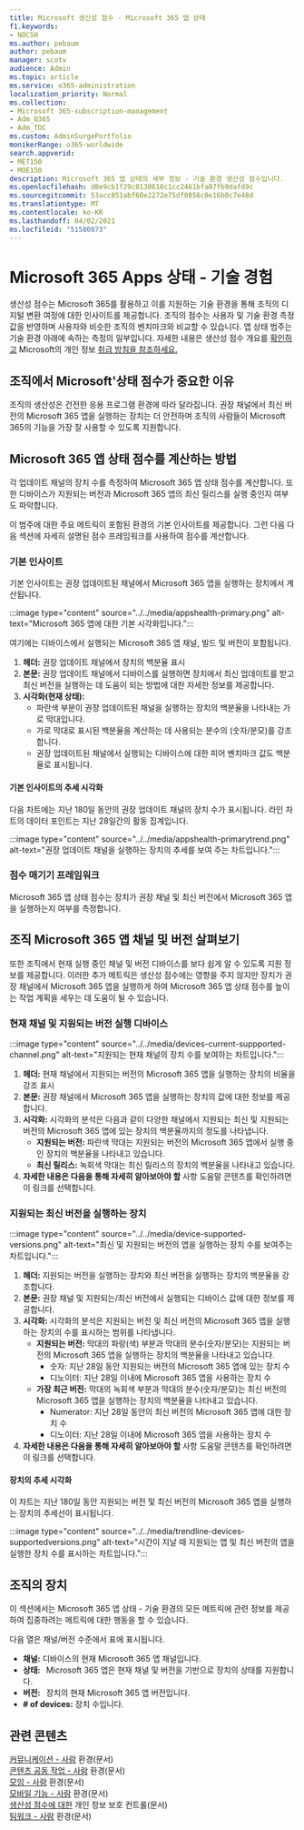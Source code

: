 ```yaml
---
title: Microsoft 생산성 점수 - Microsoft 365 앱 상태
f1.keywords:
- NOCSH
ms.author: pebaum
author: pebaum
manager: scotv
audience: Admin
ms.topic: article
ms.service: o365-administration
localization_priority: Normal
ms.collection:
- Microsoft 365-subscription-management
- Adm_O365
- Adm_TOC
ms.custom: AdminSurgePortfolio
monikerRange: o365-worldwide
search.appverid:
- MET150
- MOE150
description: Microsoft 365 앱 상태의 세부 정보 - 기술 환경 생산성 점수입니다.
ms.openlocfilehash: d8e9cb1f29c8138616c1cc2461bfa07fb9dafd9c
ms.sourcegitcommit: 53acc851abf68e2272e75df0856c0e16b0c7e48d
ms.translationtype: MT
ms.contentlocale: ko-KR
ms.lasthandoff: 04/02/2021
ms.locfileid: "51580873"
---
```

# <a name="microsoft-365-apps-health--technology-experiences"></a>Microsoft 365 Apps 상태 - 기술 경험

생산성 점수는 Microsoft 365를 활용하고 이를 지원하는 기술 환경을 통해 조직의 디지털 변환 여정에 대한 인사이트를 제공합니다. 조직의 점수는 사용자 및 기술 환경 측정값을 반영하며 사용자와 비슷한 조직의 벤치마크와 비교할 수 있습니다. 앱 상태 범주는 기술 환경 아래에 속하는 측정의 일부입니다. 자세한 내용은 생산성 점수 개요를 [확인하고](productivity-score.md) Microsoft의 개인 정보 [취급 방침을 참조하세요.](https://privacy.microsoft.com/privacystatement)

## <a name="why-your-organization39s-microsoft-365-apps-health-score-matters"></a>조직에서 Microsoft&#39;상태 점수가 중요한 이유

조직의 생산성은 건전한 응용 프로그램 환경에 따라 달라집니다. 권장 채널에서 최신 버전의 Microsoft 365 앱을 실행하는 장치는 더 안전하며 조직의 사람들이 Microsoft 365의 기능을 가장 잘 사용할 수 있도록 지원합니다.

## <a name="how-we-calculate-the-microsoft-365-apps-health-score"></a>Microsoft 365 앱 상태 점수를 계산하는 방법

각 업데이트 채널의 장치 수를 측정하여 Microsoft 365 앱 상태 점수를 계산합니다. 또한 디바이스가 지원되는 버전과 Microsoft 365 앱의 최신 릴리스를 실행 중인지 여부도 파악합니다.

이 범주에 대한 주요 메트릭이 포함된 환경의 기본 인사이트를 제공합니다. 그런 다음 다음 섹션에 자세히 설명된 점수 프레임워크를 사용하여 점수를 계산합니다.

### <a name="primary-insight"></a>기본 인사이트

기본 인사이트는 권장 업데이트된 채널에서 Microsoft 365 앱을 실행하는 장치에서 계산됩니다.

:::image type="content" source="../../media/appshealth-primary.png" alt-text="Microsoft 365 앱에 대한 기본 시각화입니다.":::

여기에는 디바이스에서 실행되는 Microsoft 365 앱 채널, 빌드 및 버전이 포함됩니다.

1. **헤더:**  권장 업데이트 채널에서 장치의 백분율 표시
1. **본문:**  권장 업데이트 채널에서 디바이스를 실행하면 장치에서 최신 업데이트를 받고 최신 버전을 실행하는 데 도움이 되는 방법에 대한 자세한 정보를 제공합니다.
1. **시각화(현재 상태):**
    - 파란색 부분이 권장 업데이트된 채널을 실행하는 장치의 백분율을 나타내는 가로 막대입니다.
    - 가로 막대로 표시된 백분율을 계산하는 데 사용되는 분수의 (숫자/분모)를 강조합니다.
    - 권장 업데이트된 채널에서 실행되는 디바이스에 대한 피어 벤치마크 값도 백분율로 표시됩니다.

#### <a name="trend-visualization-of-the-primary-insight"></a>기본 인사이트의 추세 시각화

다음 차트에는 지난 180일 동안의 권장 업데이트 채널의 장치 수가 표시됩니다. 라인 차트의 데이터 포인트는 지난 28일간의 활동 집계입니다.

:::image type="content" source="../../media/appshealth-primarytrend.png" alt-text="권장 업데이트 채널을 실행하는 장치의 추세를 보여 주는 차트입니다.":::

### <a name="scoring-framework"></a>점수 매기기 프레임워크

Microsoft 365 앱 상태 점수는 장치가 권장 채널 및 최신 버전에서 Microsoft 365 앱을 실행하는지 여부를 측정합니다.

## <a name="explore-your-organization-microsoft-365-app-channels-and-versions"></a>조직 Microsoft 365 앱 채널 및 버전 살펴보기

또한 조직에서 현재 실행 중인 채널 및 버전 디바이스를 보다 쉽게 알 수 있도록 지원 정보를 제공합니다. 이러한 추가 메트릭은 생산성 점수에는 영향을 주지 않지만 장치가 권장 채널에서 Microsoft 365 앱을 실행하게 하여 Microsoft 365 앱 상태 점수를 높이는 작업 계획을 세우는 데 도움이 될 수 있습니다.

### <a name="devices-on-current-channel-and-running-supported-versions"></a>현재 채널 및 지원되는 버전 실행 디바이스

:::image type="content" source="../../media/devices-current-suppported-channel.png" alt-text="지원되는 현재 채널의 장치 수를 보여하는 차트입니다.":::

1. **헤더:**  현재 채널에서 지원되는 버전의 Microsoft 365 앱을 실행하는 장치의 비율을 강조 표시
1. **본문:**  권장 채널에서 Microsoft 365 앱을 실행하는 장치의 값에 대한 정보를 제공합니다.
1. **시각화:**  시각화의 분석은 다음과 같이 다양한 채널에서 지원되는 최신 및 지원되는 버전의 Microsoft 365 앱에 있는 장치의 백분율까지의 정도를 나타냅니다.
    - **지원되는 버전:** 파란색 막대는 지원되는 버전의 Microsoft 365 앱에서 실행 중인 장치의 백분율을 나타내고 있습니다.
    - **최신 릴리스:** 녹회색 막대는 최신 릴리스의 장치의 백분율을 나타내고 있습니다.
1. **자세한 내용은 다음을 통해 자세히 알아보아야 할**   사항   도움말 콘텐츠를 확인하려면 이 링크를 선택합니다.

### <a name="devices-running-latest-and-supported-versions"></a>지원되는 최신 버전을 실행하는 장치

:::image type="content" source="../../media/device-supported-versions.png" alt-text="최신 및 지원되는 버전의 앱을 실행하는 장치 수를 보여주는 차트입니다.":::

1. **헤더:**  지원되는 버전을 실행하는 장치와 최신 버전을 실행하는 장치의 백분율을 강조합니다.
1. **본문:**  권장 채널 및 지원되는/최신 버전에서 실행되는 디바이스 값에 대한 정보를 제공합니다.
1. **시각화:** 시각화의 분석은 지원되는 버전 및 최신 버전의 Microsoft 365 앱을 실행하는 장치의 수를 표시하는 범위를 나타냅니다.
    - **지원되는 버전:** 막대의 파랑(색) 부분과 막대의 분수(숫자/분모)는 지원되는 버전의 Microsoft 365 앱을 실행하는 장치의 백분율을 나타내고 있습니다.
        - 숫자: 지난 28일 동안 지원되는 버전의 Microsoft 365 앱에 있는 장치 수
        - 디노이터: 지난 28일 이내에 Microsoft 365 앱을 사용하는 장치 수
    - **가장 최근 버전:** 막대의 녹회색 부분과 막대의 분수(숫자/분모)는 최신 버전의 Microsoft 365 앱을 실행하는 장치의 백분율을 나타내고 있습니다.
        - Numerator: 지난 28일 동안의 최신 버전의 Microsoft 365 앱에 대한 장치 수
        - 디노이터: 지난 28일 이내에 Microsoft 365 앱을 사용하는 장치 수
1. **자세한 내용은 다음을 통해 자세히 알아보아야 할**   사항   도움말 콘텐츠를 확인하려면 이 링크를 선택합니다.

#### <a name="trend-visualization-of-the-devices"></a>장치의 추세 시각화

이 차트는 지난 180일 동안 지원되는 버전 및 최신 버전의 Microsoft 365 앱을 실행하는 장치의 추세선이 표시됩니다.

:::image type="content" source="../../media/trendline-devices-supportedversions.png" alt-text="시간이 지날 때 지원되는 앱 및 최신 버전의 앱을 실행한 장치 수를 표시하는 차트입니다.":::

## <a name="devices-in-your-organization"></a>조직의 장치

이 섹션에서는 Microsoft 365 앱 상태 - 기술 환경의 모든 메트릭에 관련 정보를 제공하여 집중하려는 메트릭에 대한 행동을 할 수 있습니다.

다음 열은 채널/버전 수준에서 표에 표시됩니다.

- **채널:** 디바이스의 현재 Microsoft 365 앱 채널입니다.
- **상태:**   Microsoft 365 앱은 현재 채널 및 버전을 기반으로 장치의 상태를 지원합니다.
- **버전:**   장치의 현재 Microsoft 365 앱 버전입니다.
- **# of devices:**  장치 수입니다.

## <a name="related-content"></a>관련 콘텐츠

[커뮤니케이션 - 사람](communication.md) 환경(문서)\
[콘텐츠 공동 작업 - 사람](content-collaboration.md) 환경(문서)\
[모임 - 사람](meetings.md) 환경(문서)\
[모바일 기능 - 사람](mobility.md) 환경(문서)\
[생산성 점수에 대한](privacy.md) 개인 정보 보호 컨트롤(문서)\
[팀워크 - 사람](teamwork.md) 환경(문서)